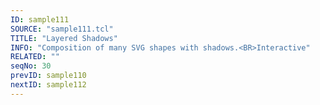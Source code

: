 ```yaml
---
ID: sample111
SOURCE: "sample111.tcl"
TITLE: "Layered Shadows"
INFO: "Composition of many SVG shapes with shadows.<BR>Interactive"
RELATED: ""
seqNo: 30
prevID: sample110
nextID: sample112
---
```

